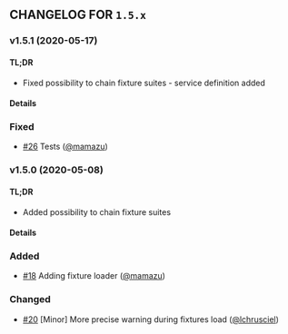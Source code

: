 ## CHANGELOG FOR `1.5.x`

### v1.5.1 (2020-05-17)

#### TL;DR

- Fixed possibility to chain fixture suites - service definition added

#### Details

### Fixed
- [#26](https://github.com/Sylius/SyliusFixturesBundle/issues/26) Tests ([@mamazu](https://github.com/mamazu))

### v1.5.0 (2020-05-08)

#### TL;DR

- Added possibility to chain fixture suites

#### Details

### Added
- [#18](https://github.com/Sylius/SyliusFixturesBundle/issues/18) Adding fixture loader ([@mamazu](https://github.com/mamazu))

### Changed
- [#20](https://github.com/Sylius/SyliusFixturesBundle/issues/20) [Minor] More precise warning during fixtures load ([@lchrusciel](https://github.com/lchrusciel))
